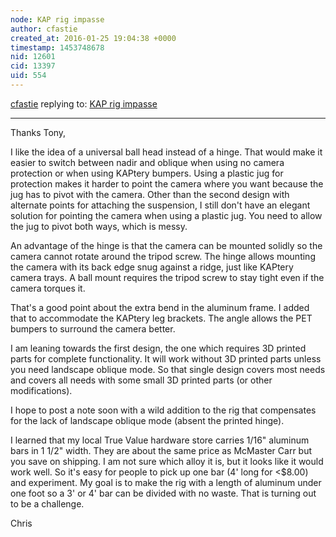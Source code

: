 ```yaml
---
node: KAP rig impasse
author: cfastie
created_at: 2016-01-25 19:04:38 +0000
timestamp: 1453748678
nid: 12601
cid: 13397
uid: 554
---
```




[cfastie](../profile/cfastie) replying to: [KAP rig impasse](../notes/cfastie/01-22-2016/kap-rig-impasse)

----
Thanks Tony,

I like the idea of a universal ball head instead of a hinge. That would make it easier to switch between nadir and oblique when using no camera protection or when using KAPtery bumpers. Using a plastic jug for protection makes it harder to point the camera where you want because the jug has to pivot with the camera. Other than the second design with alternate points for attaching the suspension, I still don't have an elegant solution for pointing the camera when using a plastic jug. You need to allow the jug to pivot both ways, which is messy.

An advantage of the hinge is that the camera can be mounted solidly so the camera cannot rotate around the tripod screw. The hinge allows mounting the camera with its back edge snug against a ridge, just like KAPtery camera trays. A ball mount requires the tripod screw to stay tight even if the camera torques it.

That's a good point about the extra bend in the aluminum frame. I added that to accommodate the KAPtery leg brackets. The angle allows the PET bumpers to surround the camera better.

I am leaning towards the first design, the one which requires 3D printed parts for complete functionality. It will work without 3D printed parts unless you need landscape oblique mode. So that single design covers most needs and covers all needs with some small 3D printed parts (or other modifications).

I hope to post a note soon with a wild addition to the rig that compensates for the lack of landscape oblique mode (absent the printed hinge). 

I learned that my local True Value hardware store carries 1/16"  aluminum bars in 1 1/2" width. They are about the same price as McMaster Carr but you save on shipping. I am not sure which alloy it is, but it looks like it would work well. So it's easy for people to pick up one bar (4' long for <$8.00) and experiment. My goal is to make the rig with a length of aluminum under one foot so a 3' or 4' bar can be divided with no waste. That is turning out to be a challenge.

Chris